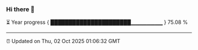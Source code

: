 ### Hi there 👋

⏳ Year progress { ██████████████████████▁▁▁▁▁▁▁▁ } 75.08 %

---

⏰ Updated on Thu, 02 Oct 2025 01:06:32 GMT
